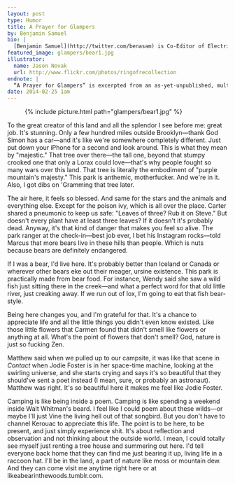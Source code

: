 ```yaml
---
layout: post
type: Humor
title: A Prayer for Glampers
by: Benjamin Samuel
bio: |
  [Benjamin Samuel](http://twitter.com/benasam) is Co-Editor of Electric Literature and co-founder of its weekly fiction magazine, Recommended Reading. You can find him in Brooklyn.
featured_image: glampers/bear1.jpg
illustrator:
  name: Jason Novak
  url: http://www.flickr.com/photos/ringofrecollection
endnote: |
  “A Prayer for Glampers” is excerpted from an as-yet-unpublished, multi-authored volume titled <cite>A Book of Uncommon Prayer</cite>.
date: 2014-02-25 1am
---
```


<figure class="middle">
{% include picture.html path="glampers/bear1.jpg" %}
</figure>

To the great creator of this land and all the splendor I see before me: great job. It's stunning. Only a few hundred miles outside Brooklyn—thank God Simon has a car—and it's like we're somewhere completely different. Just put down your iPhone for a second and look around. This is what they mean by "majestic." That tree over there—the tall one, beyond that stumpy crooked one that only a Lorax could love—that's why people fought so many wars over this land. That tree is literally the embodiment of "purple mountain's majesty." This park is anthemic, motherfucker. And we're in it. Also, I got dibs on 'Gramming that tree later.

The air here, it feels so blessed. And same for the stars and the animals and everything else. Except for the poison ivy, which is all over the place. Carter shared a pneumonic to keep us safe: "Leaves of three? Rub it on Steve." But doesn't every plant have at least three leaves? If it doesn't it's probably dead. Anyway, it's that kind of danger that makes you feel so alive. The park ranger at the check-in—best job ever, I bet his Instagram rocks—told Marcus that more bears live in these hills than people. Which is nuts because bears are definitely endangered.

If I was a bear, I'd live here. It's probably better than Iceland or Canada or wherever other bears eke out their meager, ursine existence. This park is practically made from bear food. For instance, Wendy said she saw a wild fish just sitting there in the creek—and what a perfect word for that old little river, just creaking away. If we run out of lox, I'm going to eat that fish bear-style.

Being here changes you, and I'm grateful for that. It's a chance to appreciate life and all the little things you didn't even know existed. Like those little flowers that Carmen found that didn't smell like flowers or anything at all. What's the point of flowers that don't smell? God, nature is just so fucking Zen.

Matthew said when we pulled up to our campsite, it was like that scene in *Contact* when Jodie Foster is in her space-time machine, looking at the swirling universe, and she starts crying and says it's so beautiful that they should've sent a poet instead (I mean, sure, or probably an astronaut). Matthew was right. It's so beautiful here it makes me feel like Jodie Foster.

Camping is like being inside a poem. Camping is like spending a weekend inside Walt Whitman's beard. I feel like I could poem about these wilds—or maybe I'll just Vine the living hell out of that songbird. But you don't have to channel Kerouac to appreciate this life. The point is to be here, to be present, and just simply experience shit. It's about reflection and observation and not thinking about the outside world. I mean, I could totally see myself just renting a tree house and summering out here. I'd tell everyone back home that they can find me just bearing it up, living life in a raccoon hat. I'll be in the land, a part of nature like moss or mountain dew. And they can come visit me anytime right here or at likeabearinthewoods.tumblr.com.